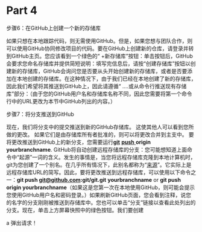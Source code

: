 # Part 4

 

步骤6：在GitHub上创建一个新的存储库

 如果只想在本地跟踪代码，则无需使用GitHub。但是，如果您想与团队合作，则可以使用GitHub协同修改项目的代码。要在GitHub上创建新的仓库，请登录并转到GitHub主页。您应该看到一个绿色的“ +新存储库”按钮：单击按钮后，GitHub会要求您命名存储库并提供简短说明：填写完信息后，请按“创建存储库”按钮以创建新的存储库，GitHub会询问您是否要从头开始创建新的存储库，或者是否要添加在本地创建的存储库。在这种情况下，由于我们已经在本地创建了新的存储库，因此我们希望将其推送到GitHub上，因此请遵循“ ....或从命令行推送现有存储库”部分：（由于您的GitHub用户名和存储库名称不同，因此您需要将第一个命令行中的URL更改为本节中GitHub列出的内容。）

 步骤7：将分支推送到GitHub

现在，我们将分支中的提交推送到新的GitHub存储库。 这使其他人可以看到您所做的更改。 如果它们是由存储库所有者批准的，则可以将更改合并到主支中。  要将更改推送到GitHub上的新分支，您需要运行[**git**](http://git-scm.com/docs/git-push) [**push** ](http://git-scm.com/docs/git-push)**origin** **yourbranchname**. GitHub将自动创建远程存储库的分支：您可能想知道上面命令中“起源”一词的含义。发生的事情是，当您将远程存储库克隆到本地计算机时，git为您创建了一个别名。在几乎所有情况下，此别名都称为“[来源](https://git-scm.com/book/en/v2/Git-Basics-Working-with-Remotes)”。它实际上是远程存储库URL的简写。因此，要将更改推送到远程存储库，可以使用以下命令之一：**git push git@github.com:git/git.git** **yourbranchname** or **git push origin yourbranchname**（如果这是您第一次在本地使用GitHub，则可能会提示您使用GitHub用户名和密码登录。）如果刷新GitHub页面，您会看到注释，说您的名字的分支刚刚被推送到存储库中。您也可以单击“分支”链接以查看此处列出的分支。现在，单击上方屏幕快照中的绿色按钮。我们要创建

a  弹出请求！